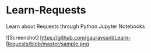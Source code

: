 # Learn-Requests
Learn about Requests through Python Jupyter Notebooks

![Screenshot] https://github.com/gauravssnl/Learn-Requests/blob/master/sample.png

